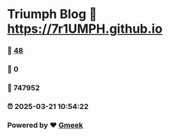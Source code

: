 # Triumph Blog :link: https://7r1UMPH.github.io 
### :page_facing_up: [48](https://7r1UMPH.github.io/tag.html) 
### :speech_balloon: 0 
### :hibiscus: 747952 
### :alarm_clock: 2025-03-21 10:54:22 
### Powered by :heart: [Gmeek](https://github.com/Meekdai/Gmeek)
